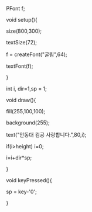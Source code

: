 PFont f;

void setup(){

  size(800,300);
  
  textSize(72);
  
  f = createFont("굴림",64);
  
  textFont(f);
  
}

int i, dir=1,sp = 1;

void draw(){

  fill(255,100,100);
  
  background(255);
  
  text("안동대 컴공 사랑합니다.",80,i);
  
  if(i>height) i=0;
  
  i=i+dir*sp;
  
}

void keyPressed(){

  sp = key-'0';
  
}
